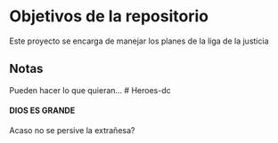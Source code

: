 # Objetivos de la repositorio

Este proyecto se encarga de manejar los planes de la liga de la justicia


## Notas
Pueden hacer lo que quieran...
#   H e r o e s - d c 
 

#### DIOS ES GRANDE

Acaso no se persive la extrañesa?
 
